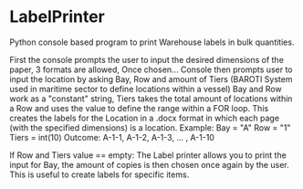 # LabelPrinter
Python console based program to print Warehouse labels in bulk quantities.

First the console prompts the user to input the desired dimensions of the paper, 3 formats are allowed, Once chosen...
Console then prompts user to input the location by asking Bay, Row and amount of Tiers (BAROTI System used in maritime sector to define locations within a vessel)
Bay and Row work as a "constant" string, Tiers takes the total amount of locations within a Row and uses the value to define the range within a FOR loop.
This creates the labels for the Location in a .docx format in which each page (with the specified dimensions) is a location.
Example:
Bay = "A"
Row = "1"
Tiers = int(10) 
Outcome: A-1-1, A-1-2, A-1-3, ... , A-1-10

If Row and Tiers value == empty:
The Label printer allows you to print the input for Bay, the amount of copies is then chosen once again by the user.
This is useful to create labels for specific items.
